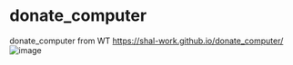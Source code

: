 # donate_computer
donate_computer from WT
https://shal-work.github.io/donate_computer/
![image](https://user-images.githubusercontent.com/74607803/181816783-24304158-3cca-4af5-a19a-df44e63aaa6a.png)
